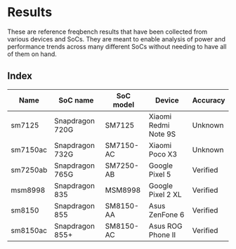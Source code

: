 # Results

These are reference freqbench results that have been collected from various devices and SoCs. They are meant to enable analysis of power and performance trends across many different SoCs without needing to have all of them on hand.

## Index

| Name | SoC name | SoC model | Device | Accuracy |
| ---- | -------- | --------- | ------ | -------- |
| sm7125 | Snapdragon 720G | SM7125 | Xiaomi Redmi Note 9S | Unknown |
| sm7150ac | Snapdragon 732G | SM7150-AC | Xiaomi Poco X3 | Unknown |
| sm7250ab | Snapdragon 765G | SM7250-AB | Google Pixel 5 | Verified |
| msm8998 | Snapdragon 835 | MSM8998 | Google Pixel 2 XL | Verified |
| sm8150 | Snapdragon 855 | SM8150-AA | Asus ZenFone 6 | Verified |
| sm8150ac | Snapdragon 855+ | SM8150-AC | Asus ROG Phone II | Verified |
